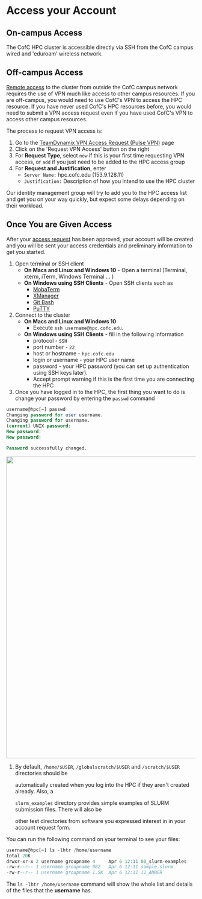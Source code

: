 # Access your Account

## On-campus Access

The CofC HPC cluster is accessible directly via SSH from the CofC campus wired and 'eduroam' wireless network.

## Off-campus Access

[Remote access](http://it.cofc.edu/network/remote) to the cluster from outside the CofC campus network requires the use of VPN much like access to other campus resources. If you are off-campus, you would need to use CofC's VPN to access the HPC resource. If you have never used CofC's HPC resources before, you would need to submit a VPN access request even if you have used CofC's VPN to access other campus resources.

The process to request VPN access is:

1. Go to the [TeamDynamix VPN Access Request \(Pulse VPN\)](https://cofc.teamdynamix.com/TDClient/Requests/ServiceDet?ID=13575) page
2. Click on the 'Request VPN Access' button on the right
3. For **Request Type**, select `new` if this is your first time requesting VPN access, or `add` if you just need to be added to the HPC access group
4. For **Request and Justification**, enter
   * `Server Name:` hpc.cofc.edu \(153.9.128.11\)
   * `Justification:` Description of how you intend to use the HPC cluster

Our identity management group will try to add you to the HPC access list and get you on your way quickly, but expect some delays depending on their workload.

## Once You are Given Access

After your [access request](../request-access.md) has been approved, your account will be created and you will be sent your access credentials and preliminary information to get you started.

1. Open terminal or SSH client
   * **On Macs and Linux and Windows 10** - Open a terminal \(Terminal, xterm, iTerm, Windows Terminal ... \)
   * **On Windows using SSH Clients** - Open SSH clients such as
     * [MobaTerm](https://mobaxterm.mobatek.net)
     * [XManager](https://www.netsarang.com/en/xmanager)
     * [Git Bash](https://git-scm.com/download/win)
     * [PuTTY](http://www.chiark.greenend.org.uk/~sgtatham/putty/)
2. Connect to the cluster
   * **On Macs and Linux and Windows 10**
     * Execute `ssh username@hpc.cofc.edu`.
   * **On Windows using SSH Clients** - fill in the following information
     * protocol - `SSH`
     * port number - `22`
     * host or hostname - `hpc.cofc.edu`
     * login or username - your HPC user name
     * password - your HPC password  \(you can set up authentication using SSH keys later\).
     * Accept prompt warning if this is the first time you are connecting the HPC
3. Once you have logged in to the HPC, the first thing you want to do is change your password by entering the `passwd` command

```sql
username@hpc[~] passwd
Changing password for user username.
Changing password for username.
(current) UNIX password:
New password:
New password:

Password successfully changed.
```

<html>
<a href="https://asciinema.org/a/250343"><img src="https://asciinema.org/a/250343.png" width="800"/></a>
</html>

<!--
 [![](https://asciinema.org/a/250343.png)](https://asciinema.org/a/250343?t=4)
-->

1. By default, `/home/$USER`, `/globalscratch/$USER` and `/scratch/$USER` directories should be

   automatically created when you log into the HPC if they aren't created already. Also, a

   `slurm_examples` directory provides simple examples of SLURM submission files. There will also be

   other test directories from software you expressed interest in in your account request form.

You can run the following command on your terminal to see your files:

```sql
username@hpc[~] ls -lhtr /home/username
total 20K
drwxr-xr-x 2 username groupname 4     Apr 6 12:11 00_slurm-examples
-rw-r--r-- 1 username groupname 982   Apr 6 12:11 sample.slurm
-rw-r--r-- 1 username groupname 1.5K  Apr 6 12:11 11_AMBER
```

The `ls -lhtr /home/username` command will show the whole list and details of the files that the **username** has.
